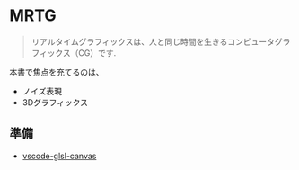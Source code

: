 # MRTG

> リアルタイムグラフィックスは、人と同じ時間を生きるコンピュータグラフィックス（CG）です.

本書で焦点を充てるのは、

- ノイズ表現
- 3Dグラフィックス

## 準備

- [vscode-glsl-canvas](https://marketplace.visualstudio.com/items?itemName=circledev.glsl-canvas)
